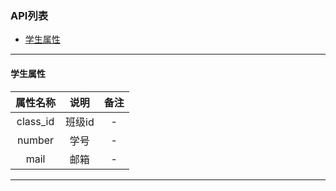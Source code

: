 ### API列表

* [学生属性](#property)

-------------------------
<a name="property"></a>
#### 学生属性
| 属性名称 | 说明 | 备注 |
|:---:|:---:|:---:|
| class_id | 班级id | - |
| number  | 学号 | - |
| mail | 邮箱 | - |

-------------------------